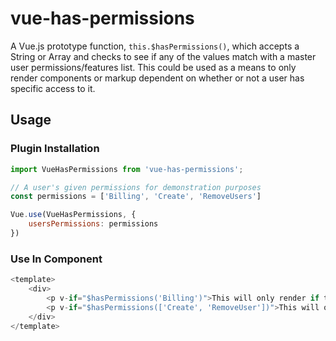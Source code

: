 # vue-has-permissions

A Vue.js prototype function, `this.$hasPermissions()`, which accepts a String or Array and checks to see if any of the values match with a master user permissions/features list. This could be used as a means to only render components or markup dependent on whether or not a user has specific access to it.

## Usage

### Plugin Installation
```js
import VueHasPermissions from 'vue-has-permissions';

// A user's given permissions for demonstration purposes
const permissions = ['Billing', 'Create', 'RemoveUsers']

Vue.use(VueHasPermissions, {
    usersPermissions: permissions
})
```

### Use In Component
```js
<template>
    <div>
        <p v-if="$hasPermissions('Billing')">This will only render if the user has the 'Billing' permission</p>
        <p v-if="$hasPermissions(['Create', 'RemoveUser'])">This will only render if the user has either the 'Create' or 'RemoveUser' permission</p>
    </div>
</template>
```